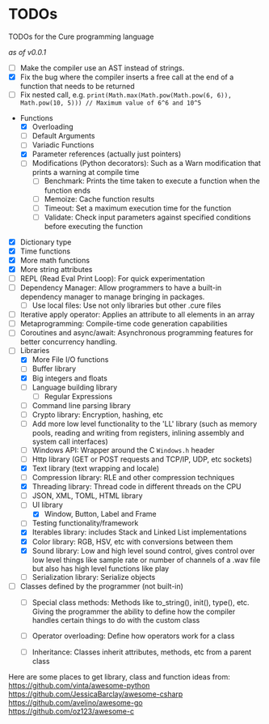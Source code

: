 # TODOs
 TODOs for the Cure programming language

*as of v0.0.1*
- [ ] Make the compiler use an AST instead of strings.
- [x] Fix the bug where the compiler inserts a free call at the end of a function that needs to be returned
- [ ] Fix nested call, e.g. `print(Math.max(Math.pow(Math.pow(6, 6)), Math.pow(10, 5))) // Maximum value of 6^6 and 10^5`
- Functions
    - [x] Overloading
    - [ ] Default Arguments
    - [ ] Variadic Functions
    - [x] Parameter references (actually just pointers)
    - [ ] Modifications (Python decorators): Such as a Warn modification that prints a warning at compile time
        - [ ] Benchmark: Prints the time taken to execute a function when the function ends
        - [ ] Memoize: Cache function results
        - [ ] Timeout: Set a maximum execution time for the function
        - [ ] Validate: Check input parameters against specified conditions before executing the function
- [x] Dictionary type
- [x] Time functions
- [x] More math functions
- [x] More string attributes
- [ ] REPL (Read Eval Print Loop): For quick experimentation
- [ ] Dependency Manager: Allow programmers to have a built-in dependency manager to manage bringing in packages.
    - [ ] Use local files: Use not only libraries but other .cure files
- [ ] Iterative apply operator: Applies an attribute to all elements in an array
- [ ] Metaprogramming: Compile-time code generation capabilities
- [ ] Coroutines and async/await: Asynchronous programming features for better concurrency handling.
- [ ] Libraries
    - [x] More File I/O functions
    - [ ] Buffer library
    - [x] Big integers and floats
    - [ ] Language building library
        - [ ] Regular Expressions
    - [ ] Command line parsing library
    - [ ] Crypto library: Encryption, hashing, etc
    - [ ] Add more low level functionality to the 'LL' library (such as memory pools, reading and writing from registers, inlining assembly and system call interfaces)
    - [ ] Windows API: Wrapper around the C `Windows.h` header
    - [ ] Http library (GET or POST requests and TCP/IP, UDP, etc sockets)
    - [x] Text library (text wrapping and locale)
    - [ ] Compression library: RLE and other compression techniques
    - [x] Threading library: Thread code in different threads on the CPU
    - [ ] JSON, XML, TOML, HTML library
    - [ ] UI library
        - [x] Window, Button, Label and Frame
    - [ ] Testing functionality/framework
    - [x] Iterables library: includes Stack and Linked List implementations
    - [x] Color library: RGB, HSV, etc with conversions between them
    - [x] Sound library: Low and high level sound control, gives control over low level things like sample rate or number of channels of a .wav file but also has high level functions like play
    - [ ] Serialization library: Serialize objects
- [ ] Classes defined by the programmer (not built-in)
    - [ ] Special class methods: Methods like to_string(), init(), type(), etc. Giving the programmer the ability to define how the compiler handles certain things to do with the custom class
    - [ ] Operator overloading: Define how operators work for a class
    - [ ] Inheritance: Classes inherit attributes, methods, etc from a parent class


Here are some places to get library, class and function ideas from:
https://github.com/vinta/awesome-python
https://github.com/JessicaBarclay/awesome-csharp
https://github.com/avelino/awesome-go
https://github.com/oz123/awesome-c
